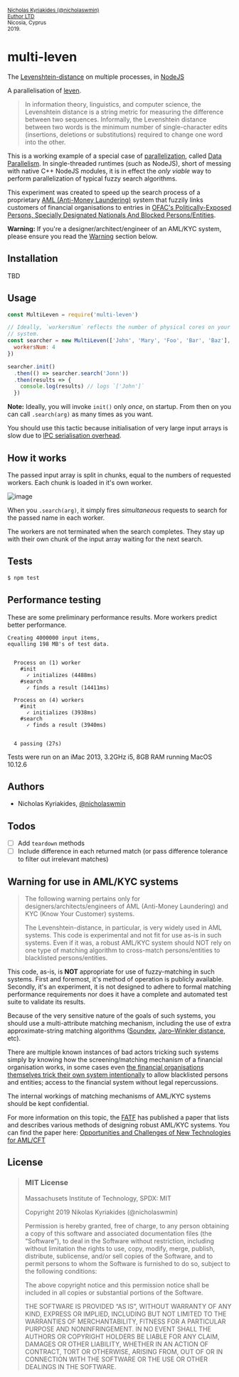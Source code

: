 <sub>[Nicholas Kyriakides (@nicholaswmin)](https://github.com/nicholaswmin)  
[Euthor LTD](https://www.euthor.com/)  
Nicosia, Cyprus  
2019.</sub>  

# multi-leven

The [Levenshtein-distance](https://en.wikipedia.org/wiki/Levenshtein_distance) on multiple processes, in [NodeJS](https://nodejs.org/en/about)

A parallelisation of [leven](https://github.com/sindresorhus/leven).

> In information theory, linguistics, and computer science, the Levenshtein distance is a string metric for measuring the difference between two sequences. Informally, the Levenshtein distance between two words is the minimum number of single-character edits (insertions, deletions or substitutions) required to change one word into the other.

This is a working example of a special case of [parallelization](https://en.wikipedia.org/wiki/Parallel_computing), called [Data Parallelism](https://en.wikipedia.org/wiki/Data_parallelism). In single-threaded runtimes (such as NodeJS), short of messing with native C++ NodeJS modules, it is in effect the *only viable* way to perform parallelization of typical fuzzy search algorithms.

This experiment was created to speed up the search process of a proprietary [AML (Anti-Money Laundering)](https://www.imf.org/en/Topics/Financial-Integrity/amlcft#:~:text=Videos%20and%20Events-,Overview,system%20and%20member%20countries'%20economies.) system that fuzzily links customers of financial organisations to entries in [OFAC's Politically-Exposed Persons, Specially Designated Nationals And Blocked Persons/Entities][ofac-lists].

**Warning:** If you're a designer/architect/engineer of an AML/KYC system, please ensure you read the [Warning](#warning-for-use-aml/kyc-systems) section below.


## Installation

TBD

## Usage

```javascript
const MultiLeven = require('multi-leven')

// Ideally, `workersNum` reflects the number of physical cores on your
// system.
const searcher = new MultiLeven(['John', 'Mary', 'Foo', 'Bar', 'Baz'], {
  workersNum: 4
})

searcher.init()
  .then(() => searcher.search('Jonn'))
  .then(results => {
    console.log(results) // logs `['John']`
  })
```

**Note:** Ideally, you will invoke `init()` only *once*, on startup. From then
on you can call `.search(arg)` as many times as you want.

You should use this tactic because initialisation of very large input arrays
is slow due to [IPC serialisation overhead][ipc-data-sharing-so].

## How it works

The passed input array is split in chunks, equal to the numbers of requested
workers. Each chunk is loaded in it's own worker.

![image](https://live.staticflickr.com/65535/53412264841_bb421d95b7_o.png)


When you `.search(arg)`, it simply fires *simultaneous* requests to search
for the passed name in each worker.

The workers are not terminated when the search completes. They stay up
with their own chunk of the input array waiting for the next search.

## Tests

```bash
$ npm test
```

## Performance testing

These are some preliminary performance results. More workers predict
better performance.

```
Creating 4000000 input items,
equalling 198 MB's of test data.


  Process on (1) worker
    #init
      ✓ initializes (4488ms)
    #search
      ✓ finds a result (14411ms)

  Process on (4) workers
    #init
      ✓ initializes (3938ms)
    #search
      ✓ finds a result (3940ms)


  4 passing (27s)
```

Tests were run on an iMac 2013, 3.2GHz i5, 8GB RAM running MacOS 10.12.6

## Authors

- Nicholas Kyriakides, [@nicholaswmin][nicholaswmin]

## Todos

- [ ] Add `teardown` methods
- [ ] Include difference in each returned match (or pass difference tolerance to filter out irrelevant matches)

## Warning for use in AML/KYC systems
> The following warning pertains only for designers/architects/engineers of AML (Anti-Money Laundering) and KYC (Know Your Customer) systems.
>
> The Levenshtein-distance, in particular, is very widely used in AML systems. This code is experimental and not fit for use as-is in such systems. Even if it was, a robust AML/KYC system should NOT rely on one type of matching algorithm to cross-match persons/entities to blacklisted persons/entities.

This code, as-is, is **NOT** appropriate for use of fuzzy-matching in such systems. First and foremost, it's method of operation is publicly available. Secondly, it's an experiment, it is not designed to adhere to formal matching performance requirements nor does it have a complete and automated test suite to validate its results.

Because of the very sensitive nature of the goals of such systems, you should use a multi-attribute matching mechanism, including the use of extra approximate-string matching algorithms ([Soundex](https://en.wikipedia.org/wiki/Soundex), [Jaro–Winkler distance](https://en.wikipedia.org/wiki/Jaro%E2%80%93Winkler_distance), etc).

There are multiple known instances of bad actors tricking such systems simply by knowing how the screening/matching mechanism of a financial organisation works, in some cases even [the financial organisations themselves trick their own system intentionally](https://www.investopedia.com/stock-analysis/2013/investing-news-for-jan-29-hsbcs-money-laundering-scandal-hbc-scbff-ing-cs-rbs0129.aspx) to allow blacklisted persons and entities; access to the financial system without legal repercussions.

The internal workings of matching mechanisms of AML/KYC systems should be kept confidential. 

For more information on this topic, the [FATF](https://www.fatf-gafi.org/en/the-fatf.html) has published a paper that lists and describes various methods of designing robust AML/KYC systems. You can find the paper here: [Opportunities and Challenges of New Technologies for AML/CFT](https://www.fatf-gafi.org/content/dam/fatf-gafi/guidance/Opportunities-Challenges-of-New-Technologies-for-AML-CFT.pdf.coredownload.pdf)

## License

> ### MIT License
> Massachusets Institute of Technology, SPDX: MIT
>
> Copyright 2019 Nikolas Kyriakides (@nicholaswmin)
>
> Permission is hereby granted, free of charge, to any person obtaining a copy of this software and associated documentation files (the “Software”), to deal in the Software without restriction, including without limitation the rights to use, copy, modify, merge, publish, distribute, sublicense, and/or sell copies of the Software, and to permit persons to whom the Software is furnished to do so, subject to the following conditions:
>
> The above copyright notice and this permission notice shall be included in all copies or substantial portions of the Software.
>
> THE SOFTWARE IS PROVIDED “AS IS”, WITHOUT WARRANTY OF ANY KIND, EXPRESS OR IMPLIED, INCLUDING BUT NOT LIMITED TO THE WARRANTIES OF MERCHANTABILITY, FITNESS FOR A PARTICULAR PURPOSE AND NONINFRINGEMENT. IN NO EVENT SHALL THE AUTHORS OR COPYRIGHT HOLDERS BE LIABLE FOR ANY CLAIM, DAMAGES OR OTHER LIABILITY, WHETHER IN AN ACTION OF CONTRACT, TORT OR OTHERWISE, ARISING FROM, OUT OF OR IN CONNECTION WITH THE SOFTWARE OR THE USE OR OTHER DEALINGS IN THE SOFTWARE.

[nicholaswmin]: https://github.com/nicholaswmin
[ipc-data-sharing-so]: https://stackoverflow.com/a/27327402/1814486
[ofac-lists]: https://ofac.treasury.gov/specially-designated-nationals-and-blocked-persons-list-sdn-human-readable-lists
